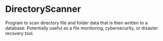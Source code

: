 # DirectoryScanner
 Program to scan directory file and folder data that is then written to a database.
 Potentially useful as a file monitoring, cybersecurity, or disaster recovery tool.
